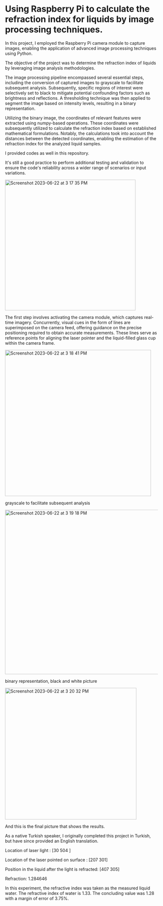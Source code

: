 # Using Raspberry Pi to calculate the refraction index for liquids by image processing techniques.

In this project, I employed the Raspberry Pi camera module to capture images, enabling the application of advanced image processing techniques using Python. 

The objective of the project was to determine the refraction index of liquids by leveraging image analysis methodologies.

The image processing pipeline encompassed several essential steps, including the conversion of captured images to grayscale to facilitate subsequent analysis. 
Subsequently, specific regions of interest were selectively set to black to mitigate potential confounding factors such as brightness and reflections. 
A thresholding technique was then applied to segment the image based on intensity levels, resulting in a binary representation.

Utilizing the binary image, the coordinates of relevant features were extracted using numpy-based operations. These coordinates were subsequently utilized to calculate the refraction index based on established mathematical formulations. Notably, the calculations took into account the distances between the detected coordinates, enabling the estimation of the refraction index for the analyzed liquid samples.

I provided codes as well in this repository.

It's still a good practice to perform additional testing and validation to ensure the code's reliability across a wider range of scenarios or input variations.


<img width="430" alt="Screenshot 2023-06-22 at 3 17 35 PM" src="https://github.com/developerRD/ImageProcessing/assets/34951241/dd2a00a4-fa09-4c50-909b-f5df5168363e">

The first step involves activating the camera module, which captures real-time imagery. Concurrently, visual cues in the form of lines are superimposed on the camera feed, offering guidance on the precise positioning required to obtain accurate measurements. These lines serve as reference points for aligning the laser pointer and the liquid-filled glass cup within the camera frame.

<img width="481" alt="Screenshot 2023-06-22 at 3 18 41 PM" src="https://github.com/developerRD/ImageProcessing/assets/34951241/e72de86a-a7cc-4c53-95d8-10934be75bb0">

grayscale to facilitate subsequent analysis

<img width="541" alt="Screenshot 2023-06-22 at 3 19 18 PM" src="https://github.com/developerRD/ImageProcessing/assets/34951241/6254a3f7-85d9-4169-a90a-c63fa14cb364"> 

binary representation, black and white picture

<img width="433" alt="Screenshot 2023-06-22 at 3 20 32 PM" src="https://github.com/developerRD/ImageProcessing/assets/34951241/f648ea24-05ec-4dd2-b953-9fb316e22e42">

And this is the final picture that shows the results. 

As a native Turkish speaker, I originally completed this project in Turkish, but have since provided an English translation.

Location of laser light : [30 504 ] 

Location of the laser pointed on surface : [207 301]

Position in the liquid after the light is refracted: [407 305]

Refraction: 1.284646

In this experiment, the refractive index was taken as the measured liquid water.
The refractive index of water is 1.33. The concluding value was 1.28 with a margin of error of 3.75%.


